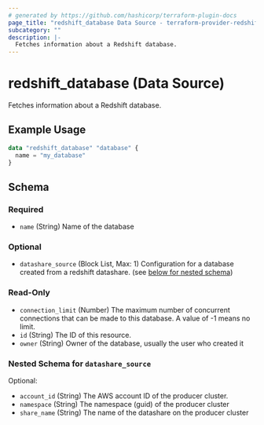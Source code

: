 ```yaml
---
# generated by https://github.com/hashicorp/terraform-plugin-docs
page_title: "redshift_database Data Source - terraform-provider-redshift"
subcategory: ""
description: |-
  Fetches information about a Redshift database.
---
```


# redshift_database (Data Source)

Fetches information about a Redshift database.

## Example Usage

```terraform
data "redshift_database" "database" {
  name = "my_database"
}
```

<!-- schema generated by tfplugindocs -->
## Schema

### Required

- `name` (String) Name of the database

### Optional

- `datashare_source` (Block List, Max: 1) Configuration for a database created from a redshift datashare. (see [below for nested schema](#nestedblock--datashare_source))

### Read-Only

- `connection_limit` (Number) The maximum number of concurrent connections that can be made to this database. A value of -1 means no limit.
- `id` (String) The ID of this resource.
- `owner` (String) Owner of the database, usually the user who created it

<a id="nestedblock--datashare_source"></a>
### Nested Schema for `datashare_source`

Optional:

- `account_id` (String) The AWS account ID of the producer cluster.
- `namespace` (String) The namespace (guid) of the producer cluster
- `share_name` (String) The name of the datashare on the producer cluster
